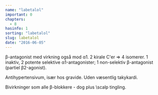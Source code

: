 ```yaml
---
name: "labetalol"
important: 0
chapters:
  - 8
hasinfo: 1
sorting: "labetalol"
slug: labetalol
date: "2016-06-05"
---
```


β-antagonist med virkning også mod α1. 2 kirale C'er => 4 isomerer. 1 inaktiv, 2
potente selektive α1-antagonister; 1 non-selektiv β-antagonist (partiel
β2-agonist).

Antihypertensivum, især hos gravide. Uden væsentlig takykardi.

Bivirkninger som alle β-blokkere - dog plus \scalp tingling\.
